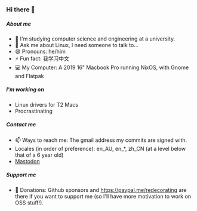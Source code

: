 ### Hi there 👋

##### About me
- 🌱 I'm studying computer science and engineering at a university.
- 💬 Ask me about Linux, I need someone to talk to...
- 😄 Pronouns: he/him
- ⚡ Fun fact: 我学习中文
- 💻 My Computer: A 2019 16" Macbook Pro running NixOS, with Gnome and Flatpak
##### I'm working on
- Linux drivers for T2 Macs
- Procrastinating
##### Contact me
- 📫 Ways to reach me: The gmail address my commits are signed with.
- Locales (in order of preference): en_AU, en_\*,  zh_CN (at a level below that of a 6 year old)
- <a rel="me" href="https://fosstodon.org/@redecorating">Mastodon</a>
##### Support me
- 💸 Donations: Github sponsors and https://paypal.me/redecorating are there if you want to support me (so I'll have more motivation to work on OSS stuff!). 
